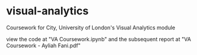 # visual-analytics
Coursework for City, University of London's Visual Analytics module

view the code at "VA Coursework.ipynb" and the subsequent report at "VA Coursework - Ayliah Fani.pdf"
